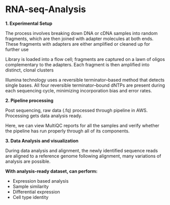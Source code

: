 # RNA-seq-Analysis


**1. Experimental Setup**

The process involves breaking down DNA or cDNA samples into random fragments, which are then joined with adapter molecules at both ends. These fragments with adapters are either amplified or cleaned up for further use

Library is loaded into a flow cell; fragments are captured on a lawn of oligos complementary to the adapters. 
Each fragment is then amplified into distinct, clonal clusters

Illumina technology uses a reversible terminator–based method that detects single bases.
All four reversible terminator–bound dNTPs are present during each sequencing cycle, minimizing incorporation bias and error rates.

**2. Pipeline processing**

Post sequencing, raw data (.fq) processed through pipeline in AWS. Processing gets data analysis ready. 

Here, we can view MultiQC reports for all the samples and verify whether the pipeline has run properly through all of its components.


**3. Data Analysis and visualization**

During data analysis and alignment, the newly identified sequence reads are aligned to a reference genome following alignment, many variations of analysis are possible.

**With analysis-ready dataset, can perform:**
- Expression based analysis
- Sample similarity
- Differential expression
- Cell type identity
